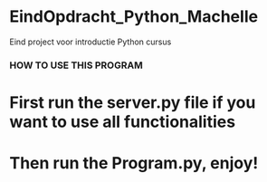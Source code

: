 # EindOpdracht_Python_Machelle
Eind project voor introductie Python cursus

### HOW TO USE THIS PROGRAM ###

# First run the server.py file if you want to use all functionalities #
# Then run the Program.py, enjoy! #

